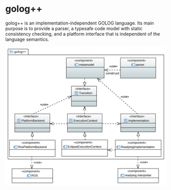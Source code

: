 # golog++
golog++ is an implementation-independent GOLOG language.
Its main purpose is to provide a parser, a typesafe code model with static consistency checking, and a platform interface that is independent of the language semantics.

![UML Diagram of golog++ main components](./UML/architecture_overview.svg)
